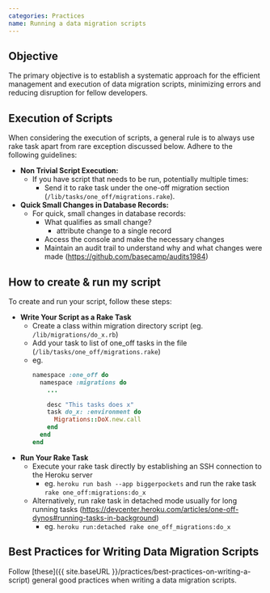 ```yaml
---
categories: Practices
name: Running a data migration scripts
---
```


## Objective

The primary objective is to establish a systematic approach for the efficient management and execution of data migration scripts, 
minimizing errors and reducing disruption for fellow developers.

## Execution of Scripts

When considering the execution of scripts, a general rule is to always use rake task apart from rare exception discussed below.
Adhere to the following guidelines:

- **Non Trivial Script Execution:**
  - If you have script that needs to be run, potentially multiple times:
    - Send it to rake task under the one-off migration section (`/lib/tasks/one_off/migrations.rake`).
- **Quick Small Changes in Database Records:**
  - For quick, small changes in database records:
    - What qualifies as small change?
      - attribute change to a single record
    - Access the console and make the necessary changes
    - Maintain an audit trail to understand why and what changes were made (https://github.com/basecamp/audits1984)

## How to create & run my script
To create and run your script, follow these steps:

- **Write Your Script as a Rake Task**
  - Create a class within migration directory script (eg. `/lib/migrations/do_x.rb`)
  - Add your task to list of one_off tasks in the file (`/lib/tasks/one_off/migrations.rake`)
  - eg.
    ```ruby
    namespace :one_off do
      namespace :migrations do
        ...

        desc "This tasks does x"
        task do_x: :environment do
          Migrations::DoX.new.call
        end
      end
    end
    ```
- **Run Your Rake Task**
  - Execute your rake task directly by establishing an SSH connection to the Heroku server
    - eg. `heroku run bash --app biggerpockets` and run the rake task `rake one_off:migrations:do_x`
  - Alternatively, run rake task in detached mode usually for long running tasks (https://devcenter.heroku.com/articles/one-off-dynos#running-tasks-in-background)
    - eg. `heroku run:detached rake one_off_migrations:do_x`

## Best Practices for Writing Data Migration Scripts
Follow [these]({{ site.baseURL }}/practices/best-practices-on-writing-a-script) general good practices when writing a data migration scripts.
